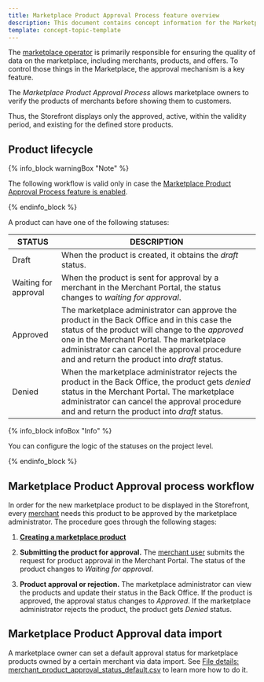 ```yaml
---
title: Marketplace Product Approval Process feature overview
description: This document contains concept information for the Marketplace Product Approval Process feature.
template: concept-topic-template
---
```

The [marketplace operator](/docs/marketplace/user/intro-to-the-spryker-marketplace/back-office-for-marketplace-operator.html) is primarily responsible for ensuring the quality of data on the marketplace, including merchants, products, and offers. To control those things in the Marketplace, the approval mechanism is a key feature.

The *Marketplace Product Approval Process* allows marketplace owners to verify the products of merchants before showing them to customers.

Thus, the Storefront displays only the approved, active, within the validity period, and existing for the defined store products.

## Product lifecycle

{% info_block warningBox "Note" %}

The following workflow is valid only in case the [Marketplace Product Approval Process feature is enabled](/docs/marketplace/dev/feature-integration-guides/{{page.version}}/marketplace-product-approval-process-feature-integration.html).

{% endinfo_block %}

A product can have one of the following statuses:

| STATUS               | DESCRIPTION                                                  |
| -------------------- | ------------------------------------------------------------ |
| Draft                | When the product is created, it obtains the *draft* status.  |
| Waiting for approval | When the product is sent for approval by a merchant in the Merchant Portal, the status changes to *waiting for approval*. |
| Approved             | The marketplace administrator can  approve the product in the Back Office and in this case the status of the product will change to the *approved* one in the Merchant Portal. The marketplace administrator can cancel the approval procedure and and return the product into *draft* status. |
| Denied               | When the marketplace administrator rejects the product in the Back Office, the product gets *denied* status in the Merchant Portal. The marketplace administrator can cancel the approval procedure and and return the product into *draft* status. |

{% info_block infoBox "Info" %}

You can configure the logic of the statuses on the project level.

{% endinfo_block %}

## Marketplace Product Approval process workflow

In order for the new marketplace product to be displayed in the Storefront, every [merchant](/docs/marketplace/user/features/{{page.version}}/marketplace-merchant-feature-overview/marketplace-merchant-feature-overview.html) needs this product to be approved by the marketplace administrator. The procedure goes through the following stages:

1. [**Creating a marketplace product**](/docs/marketplace/user/merchant-portal-user-guides/{{page.version}}/products/abstract-products/creating-marketplace-abstract-product.html)

2. **Submitting the product for approval.** The [merchant user](https://docs.spryker.com/docs/marketplace/user/intro-to-the-spryker-marketplace/marketplace-personas.html) submits the request for product approval in the Merchant Portal. The status of the product changes to *Waiting for approval*.

2. **Product approval or rejection.** The marketplace administrator can view the products and update their status in the Back Office. If the product is approved, the approval status changes to *Approved*. If the marketplace administrator rejects the product, the product gets *Denied* status.

## Marketplace Product Approval data import

A marketplace owner can set a default approval status for marketplace products owned by a certain merchant via data import. See [File details: merchant_product_approval_status_default.csv](docs/marketplace/dev/data-import/{{page.version}}/file-details-merchant-product-approval-status-default.csv.html) to learn more how to do it.
